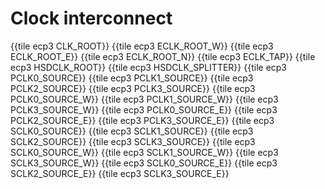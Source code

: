 # Clock interconnect

{{tile ecp3 CLK_ROOT}}
{{tile ecp3 ECLK_ROOT_W}}
{{tile ecp3 ECLK_ROOT_E}}
{{tile ecp3 ECLK_ROOT_N}}
{{tile ecp3 ECLK_TAP}}
{{tile ecp3 HSDCLK_ROOT}}
{{tile ecp3 HSDCLK_SPLITTER}}
{{tile ecp3 PCLK0_SOURCE}}
{{tile ecp3 PCLK1_SOURCE}}
{{tile ecp3 PCLK2_SOURCE}}
{{tile ecp3 PCLK3_SOURCE}}
{{tile ecp3 PCLK0_SOURCE_W}}
{{tile ecp3 PCLK1_SOURCE_W}}
{{tile ecp3 PCLK3_SOURCE_W}}
{{tile ecp3 PCLK0_SOURCE_E}}
{{tile ecp3 PCLK2_SOURCE_E}}
{{tile ecp3 PCLK3_SOURCE_E}}
{{tile ecp3 SCLK0_SOURCE}}
{{tile ecp3 SCLK1_SOURCE}}
{{tile ecp3 SCLK2_SOURCE}}
{{tile ecp3 SCLK3_SOURCE}}
{{tile ecp3 SCLK0_SOURCE_W}}
{{tile ecp3 SCLK1_SOURCE_W}}
{{tile ecp3 SCLK3_SOURCE_W}}
{{tile ecp3 SCLK0_SOURCE_E}}
{{tile ecp3 SCLK2_SOURCE_E}}
{{tile ecp3 SCLK3_SOURCE_E}}
